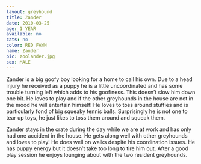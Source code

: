 ```yaml
---
layout: greyhound
title: Zander
date: 2010-03-25
age: 1 YEAR
available: no
cats: no
color: RED FAWN
name: Zander
pic: zoolander.jpg
sex: MALE
---
```


Zander is a big goofy boy looking for a home to call his own. Due to a head injury he received as a puppy he is a little uncoordinated and has some trouble turning left which adds to his goofiness. This doesn’t slow him down one bit. He loves to play and if the other greyhounds in the house are not in the mood he will entertain himself! He loves to toss around stuffies and is particularly fond of big squeaky tennis balls. Surprisingly he is not one to tear up toys, he just likes to toss them around and squeak them.

Zander stays in the crate during the day while we are at work and has only had one accident in the house. He gets along well with other greyhounds and loves to play! He does well on walks despite his coordination issues. He has puppy energy but it doesn’t take too long to tire him out. After a good play session he enjoys lounging about with the two resident greyhounds.
